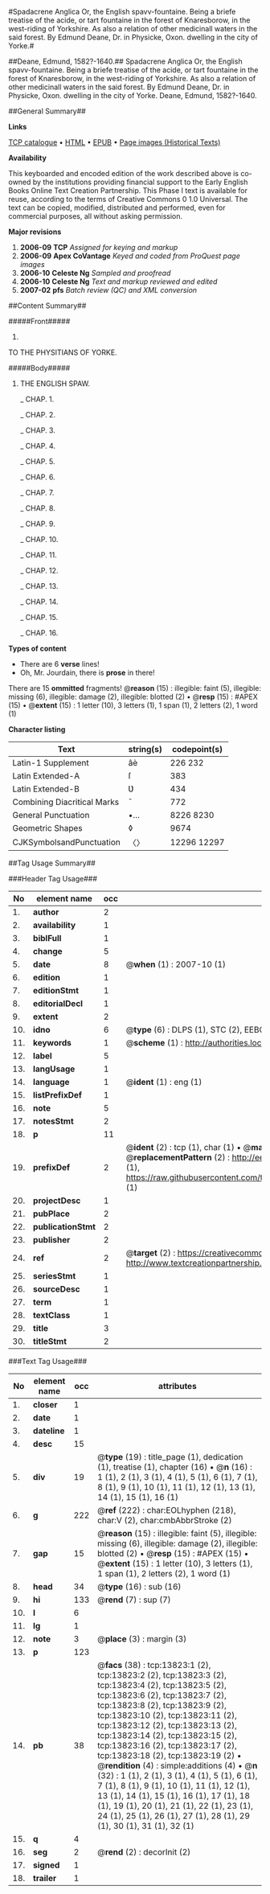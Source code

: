 #Spadacrene Anglica Or, the English spavv-fountaine. Being a briefe treatise of the acide, or tart fountaine in the forest of Knaresborow, in the west-riding of Yorkshire. As also a relation of other medicinall waters in the said forest. By Edmund Deane, Dr. in Physicke, Oxon. dwelling in the city of Yorke.#

##Deane, Edmund, 1582?-1640.##
Spadacrene Anglica Or, the English spavv-fountaine. Being a briefe treatise of the acide, or tart fountaine in the forest of Knaresborow, in the west-riding of Yorkshire. As also a relation of other medicinall waters in the said forest. By Edmund Deane, Dr. in Physicke, Oxon. dwelling in the city of Yorke.
Deane, Edmund, 1582?-1640.

##General Summary##

**Links**

[TCP catalogue](http://www.ota.ox.ac.uk/tcp/)  • 
[HTML](http://tei.it.ox.ac.uk/tcp/Texts-HTML/free/A20/A20002.html)  • 
[EPUB](http://tei.it.ox.ac.uk/tcp/Texts-EPUB/free/A20/A20002.epub) • 
[Page images (Historical Texts)](https://data.historicaltexts.jisc.ac.uk/view?pubId=eebo-99848711e&pageId=eebo-99848711e-13823-1)

**Availability**

This keyboarded and encoded edition of the
	       work described above is co-owned by the institutions
	       providing financial support to the Early English Books
	       Online Text Creation Partnership. This Phase I text is
	       available for reuse, according to the terms of Creative
	       Commons 0 1.0 Universal. The text can be copied,
	       modified, distributed and performed, even for
	       commercial purposes, all without asking permission.

**Major revisions**

1. __2006-09__ __TCP__ *Assigned for keying and markup*
1. __2006-09__ __Apex CoVantage__ *Keyed and coded from ProQuest page images*
1. __2006-10__ __Celeste Ng__ *Sampled and proofread*
1. __2006-10__ __Celeste Ng__ *Text and markup reviewed and edited*
1. __2007-02__ __pfs__ *Batch review (QC) and XML conversion*

##Content Summary##

#####Front#####

1. 
TO THE PHYSITIANS OF YORKE.

#####Body#####

1. THE ENGLISH SPAW.

    _ CHAP. 1.

    _ CHAP. 2.

    _ CHAP. 3.

    _ CHAP. 4.

    _ CHAP. 5.

    _ CHAP. 6.

    _ CHAP. 7.

    _ CHAP. 8.

    _ CHAP. 9.

    _ CHAP. 10.

    _ CHAP. 11.

    _ CHAP. 12.

    _ CHAP. 13.

    _ CHAP. 14.

    _ CHAP. 15.

    _ CHAP. 16.

**Types of content**

  * There are 6 **verse** lines!
  * Oh, Mr. Jourdain, there is **prose** in there!

There are 15 **ommitted** fragments! 
 @__reason__ (15) : illegible: faint (5), illegible: missing (6), illegible: damage (2), illegible: blotted (2)  •  @__resp__ (15) : #APEX (15)  •  @__extent__ (15) : 1 letter (10), 3 letters (1), 1 span (1), 2 letters (2), 1 word (1)

**Character listing**


|Text|string(s)|codepoint(s)|
|---|---|---|
|Latin-1 Supplement|âè|226 232|
|Latin Extended-A|ſ|383|
|Latin Extended-B|Ʋ|434|
|Combining             Diacritical Marks|̄|772|
|General Punctuation|•…|8226 8230|
|Geometric Shapes|◊|9674|
|CJKSymbolsandPunctuation|〈〉|12296 12297|

##Tag Usage Summary##

###Header Tag Usage###

|No|element name|occ|attributes|
|---|---|---|---|
|1.|__author__|2||
|2.|__availability__|1||
|3.|__biblFull__|1||
|4.|__change__|5||
|5.|__date__|8| @__when__ (1) : 2007-10 (1)|
|6.|__edition__|1||
|7.|__editionStmt__|1||
|8.|__editorialDecl__|1||
|9.|__extent__|2||
|10.|__idno__|6| @__type__ (6) : DLPS (1), STC (2), EEBO-CITATION (1), PROQUEST (1), VID (1)|
|11.|__keywords__|1| @__scheme__ (1) : http://authorities.loc.gov/ (1)|
|12.|__label__|5||
|13.|__langUsage__|1||
|14.|__language__|1| @__ident__ (1) : eng (1)|
|15.|__listPrefixDef__|1||
|16.|__note__|5||
|17.|__notesStmt__|2||
|18.|__p__|11||
|19.|__prefixDef__|2| @__ident__ (2) : tcp (1), char (1)  •  @__matchPattern__ (2) : ([0-9\-]+):([0-9IVX]+) (1), (.+) (1)  •  @__replacementPattern__ (2) : http://eebo.chadwyck.com/downloadtiff?vid=$1&page=$2 (1), https://raw.githubusercontent.com/textcreationpartnership/Texts/master/tcpchars.xml#$1 (1)|
|20.|__projectDesc__|1||
|21.|__pubPlace__|2||
|22.|__publicationStmt__|2||
|23.|__publisher__|2||
|24.|__ref__|2| @__target__ (2) : https://creativecommons.org/publicdomain/zero/1.0/ (1), http://www.textcreationpartnership.org/docs/. (1)|
|25.|__seriesStmt__|1||
|26.|__sourceDesc__|1||
|27.|__term__|1||
|28.|__textClass__|1||
|29.|__title__|3||
|30.|__titleStmt__|2||


###Text Tag Usage###

|No|element name|occ|attributes|
|---|---|---|---|
|1.|__closer__|1||
|2.|__date__|1||
|3.|__dateline__|1||
|4.|__desc__|15||
|5.|__div__|19| @__type__ (19) : title_page (1), dedication (1), treatise (1), chapter (16)  •  @__n__ (16) : 1 (1), 2 (1), 3 (1), 4 (1), 5 (1), 6 (1), 7 (1), 8 (1), 9 (1), 10 (1), 11 (1), 12 (1), 13 (1), 14 (1), 15 (1), 16 (1)|
|6.|__g__|222| @__ref__ (222) : char:EOLhyphen (218), char:V (2), char:cmbAbbrStroke (2)|
|7.|__gap__|15| @__reason__ (15) : illegible: faint (5), illegible: missing (6), illegible: damage (2), illegible: blotted (2)  •  @__resp__ (15) : #APEX (15)  •  @__extent__ (15) : 1 letter (10), 3 letters (1), 1 span (1), 2 letters (2), 1 word (1)|
|8.|__head__|34| @__type__ (16) : sub (16)|
|9.|__hi__|133| @__rend__ (7) : sup (7)|
|10.|__l__|6||
|11.|__lg__|1||
|12.|__note__|3| @__place__ (3) : margin (3)|
|13.|__p__|123||
|14.|__pb__|38| @__facs__ (38) : tcp:13823:1 (2), tcp:13823:2 (2), tcp:13823:3 (2), tcp:13823:4 (2), tcp:13823:5 (2), tcp:13823:6 (2), tcp:13823:7 (2), tcp:13823:8 (2), tcp:13823:9 (2), tcp:13823:10 (2), tcp:13823:11 (2), tcp:13823:12 (2), tcp:13823:13 (2), tcp:13823:14 (2), tcp:13823:15 (2), tcp:13823:16 (2), tcp:13823:17 (2), tcp:13823:18 (2), tcp:13823:19 (2)  •  @__rendition__ (4) : simple:additions (4)  •  @__n__ (32) : 1 (1), 2 (1), 3 (1), 4 (1), 5 (1), 6 (1), 7 (1), 8 (1), 9 (1), 10 (1), 11 (1), 12 (1), 13 (1), 14 (1), 15 (1), 16 (1), 17 (1), 18 (1), 19 (1), 20 (1), 21 (1), 22 (1), 23 (1), 24 (1), 25 (1), 26 (1), 27 (1), 28 (1), 29 (1), 30 (1), 31 (1), 32 (1)|
|15.|__q__|4||
|16.|__seg__|2| @__rend__ (2) : decorInit (2)|
|17.|__signed__|1||
|18.|__trailer__|1||
